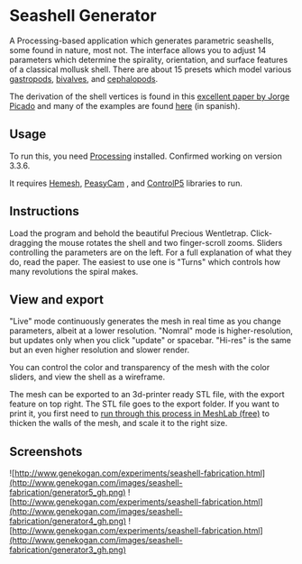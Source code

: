 # Seashell Generator

A Processing-based application which generates parametric seashells, some found in nature, most not.  The interface allows you to adjust 14 parameters which determine the spirality, orientation, and surface features of a classical mollusk shell. There are about 15 presets which model various [gastropods](http://en.wikipedia.org/wiki/Gastropoda), [bivalves](http://en.wikipedia.org/wiki/Bivalvia), and [cephalopods](http://en.wikipedia.org/wiki/Cephalopod).

The derivation of the shell vertices is found in this [excellent paper by Jorge Picado](http://www.mat.uc.pt/~picado/conchas/eng/article.pdf) and many of the examples are found [here](http://www.mat.uc.pt/~picado/conchas/exemplosindex.html) (in spanish).

## Usage

To run this, you need [Processing](http://www.processing.org) installed. Confirmed working on version 3.3.6.  

It requires [Hemesh](https://github.com/wblut/HE_Mesh), [PeasyCam](http://mrfeinberg.com/peasycam/) , and [ControlP5](http://www.sojamo.de/libraries/controlP5/) libraries to run.

## Instructions

Load the program and behold the beautiful Precious Wentletrap. Click-dragging the mouse rotates the shell and two finger-scroll zooms. Sliders controlling the parameters are on the left.  For a full explanation of what they do, read the paper. The easiest to use one is "Turns" which controls how many revolutions the spiral makes.

## View and export

"Live" mode continuously generates the mesh in real time as you change parameters, albeit at a lower resolution. "Nomral" mode is higher-resolution, but updates only when you click "update" or spacebar. "Hi-res" is the same but an even higher resolution and slower render.

You can control the color and transparency of the mesh with the color sliders, and view the shell as a wireframe.

The mesh can be exported to an 3d-printer ready STL file, with the export feature on top right. The STL file goes to the export folder. If you want to print it, you first need to [run through this process in MeshLab (free)](http://www.shapeways.com/forum/index.php?t=msg&goto=8163) to thicken the walls of the mesh, and scale it to the right size.

## Screenshots

![http://www.genekogan.com/experiments/seashell-fabrication.html](http://www.genekogan.com/images/seashell-fabrication/generator5_gh.png)
![http://www.genekogan.com/experiments/seashell-fabrication.html](http://www.genekogan.com/images/seashell-fabrication/generator4_gh.png)
![http://www.genekogan.com/experiments/seashell-fabrication.html](http://www.genekogan.com/images/seashell-fabrication/generator3_gh.png)
